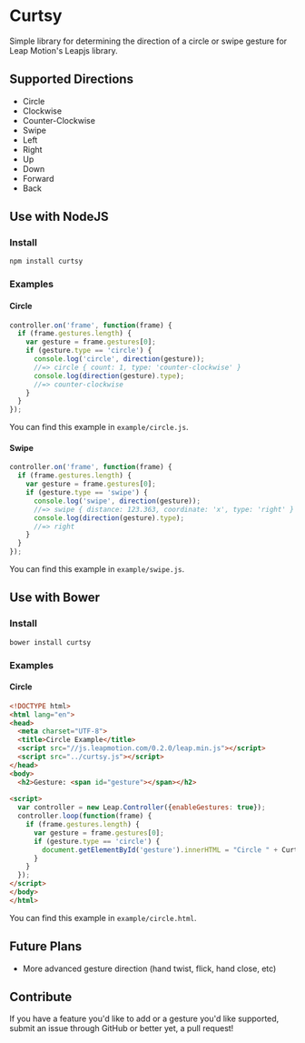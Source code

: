 # Curtsy

Simple library for determining the direction of a circle or swipe gesture for Leap Motion's Leapjs library.

## Supported Directions

* Circle
 * Clockwise
 * Counter-Clockwise
* Swipe
 * Left
 * Right
 * Up
 * Down
 * Forward
 * Back


## Use with NodeJS

### Install

```
npm install curtsy
```

### Examples

#### Circle

```js
controller.on('frame', function(frame) {
  if (frame.gestures.length) {
    var gesture = frame.gestures[0];
    if (gesture.type == 'circle') {
      console.log('circle', direction(gesture));
      //=> circle { count: 1, type: 'counter-clockwise' }
      console.log(direction(gesture).type);
      //=> counter-clockwise
    }
  }
});
```

You can find this example in `example/circle.js`.

#### Swipe

```js
controller.on('frame', function(frame) {
  if (frame.gestures.length) {
    var gesture = frame.gestures[0];
    if (gesture.type == 'swipe') {
      console.log('swipe', direction(gesture));
      //=> swipe { distance: 123.363, coordinate: 'x', type: 'right' }
      console.log(direction(gesture).type);
      //=> right
    }
  }
});
```

You can find this example in `example/swipe.js`.

## Use with Bower

### Install 

```
bower install curtsy
```

### Examples

#### Circle

```html
<!DOCTYPE html>
<html lang="en">
<head>
  <meta charset="UTF-8">
  <title>Circle Example</title>
  <script src="//js.leapmotion.com/0.2.0/leap.min.js"></script>
  <script src="../curtsy.js"></script>
</head>
<body>
  <h2>Gesture: <span id="gesture"></span></h2>
  
<script> 
  var controller = new Leap.Controller({enableGestures: true});
  controller.loop(function(frame) {
    if (frame.gestures.length) {
      var gesture = frame.gestures[0];
      if (gesture.type == 'circle') {
        document.getElementById('gesture').innerHTML = "Circle " + Curtsy.direction(gesture).type;
      }
    }
  });
</script>
</body>
</html>
```

You can find this example in `example/circle.html`.

## Future Plans

* More advanced gesture direction (hand twist, flick, hand close, etc)

## Contribute

If you have a feature you'd like to add or a gesture you'd like supported, submit an issue through GitHub or better yet, a pull request!
